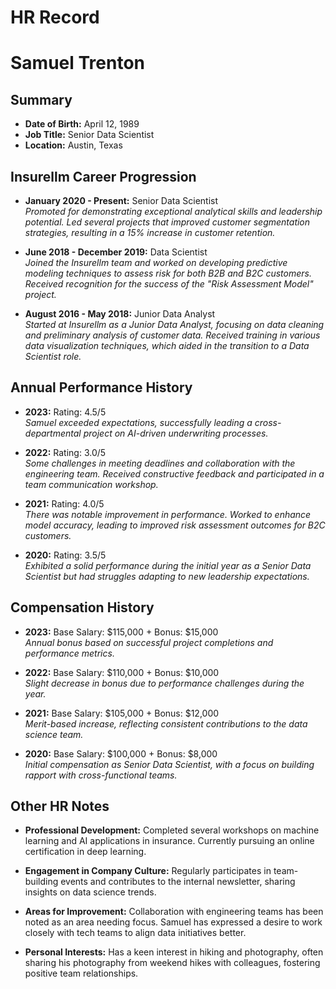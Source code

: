 # HR Record

# Samuel Trenton

## Summary
- **Date of Birth:** April 12, 1989  
- **Job Title:** Senior Data Scientist  
- **Location:** Austin, Texas  

## Insurellm Career Progression
- **January 2020 - Present:** Senior Data Scientist  
  *Promoted for demonstrating exceptional analytical skills and leadership potential. Led several projects that improved customer segmentation strategies, resulting in a 15% increase in customer retention.*

- **June 2018 - December 2019:** Data Scientist  
  *Joined the Insurellm team and worked on developing predictive modeling techniques to assess risk for both B2B and B2C customers. Received recognition for the success of the "Risk Assessment Model" project.*

- **August 2016 - May 2018:** Junior Data Analyst  
  *Started at Insurellm as a Junior Data Analyst, focusing on data cleaning and preliminary analysis of customer data. Received training in various data visualization techniques, which aided in the transition to a Data Scientist role.*

## Annual Performance History
- **2023:** Rating: 4.5/5  
  *Samuel exceeded expectations, successfully leading a cross-departmental project on AI-driven underwriting processes.*

- **2022:** Rating: 3.0/5  
  *Some challenges in meeting deadlines and collaboration with the engineering team. Received constructive feedback and participated in a team communication workshop.*

- **2021:** Rating: 4.0/5  
  *There was notable improvement in performance. Worked to enhance model accuracy, leading to improved risk assessment outcomes for B2C customers.*

- **2020:** Rating: 3.5/5  
  *Exhibited a solid performance during the initial year as a Senior Data Scientist but had struggles adapting to new leadership expectations.*

## Compensation History
- **2023:** Base Salary: $115,000 + Bonus: $15,000  
  *Annual bonus based on successful project completions and performance metrics.*

- **2022:** Base Salary: $110,000 + Bonus: $10,000  
  *Slight decrease in bonus due to performance challenges during the year.*

- **2021:** Base Salary: $105,000 + Bonus: $12,000  
  *Merit-based increase, reflecting consistent contributions to the data science team.*

- **2020:** Base Salary: $100,000 + Bonus: $8,000  
  *Initial compensation as Senior Data Scientist, with a focus on building rapport with cross-functional teams.*

## Other HR Notes
- **Professional Development:** Completed several workshops on machine learning and AI applications in insurance. Currently pursuing an online certification in deep learning.

- **Engagement in Company Culture:** Regularly participates in team-building events and contributes to the internal newsletter, sharing insights on data science trends.

- **Areas for Improvement:** Collaboration with engineering teams has been noted as an area needing focus. Samuel has expressed a desire to work closely with tech teams to align data initiatives better.

- **Personal Interests:** Has a keen interest in hiking and photography, often sharing his photography from weekend hikes with colleagues, fostering positive team relationships.